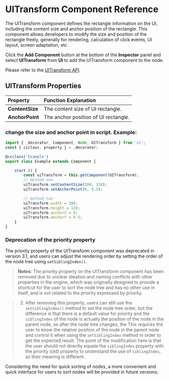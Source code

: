 # UITransform Component Reference

The UITransform component defines the rectangle information on the UI, including the content size and anchor position of the rectangle. This component allows developers to modify the size and position of the rectangle freely, generally for rendering, calculation of click events, UI layout, screen adaptation, etc.

Click the __Add Component__ button at the bottom of the __Inspector__ panel and select __UITransform__ from __UI__ to add the UITransform component to the node.

Please refer to the [UITransform API](__APIDOC__/en/classes/ui.uitransform.html).

## UITransform Properties

| Property | Function Explanation
| :-------------- | :----------- |
| **ContentSize** | The content size of UI rectangle.
| **AnchorPoint** | The anchor position of UI rectangle.

### change the size and anchor point in script. Example:

```ts
import { _decorator, Component, Node, UITransform } from 'cc';
const { ccclass, property } = _decorator;

@ccclass('Example')
export class Example extends Component {

    start () {
        const uiTransform = this.getComponent(UITransform);
        // method one
        uiTransform.setContentSize(200, 120);
        uiTransform.setAnchorPoint(0, 0.5);

        // method two
        uiTransform.width = 200;
        uiTransform.height = 120;
        uiTransform.anchorX = 0;
        uiTransform.anchorY = 0.5;
    }
}
```

### Deprecation of the priority property

The priority property of the UITransform component was deprecated in version 3.1, and users can adjust the rendering order by setting the order of the node tree using `setSiblingIndex()`.

> **Notes**:
The priority property on the UITransform component has been removed due to unclear ideation and naming conflicts with other properties in the engine, which was originally designed to provide a shortcut for the user to sort the node tree and has no other use in itself, and is not related to the priority expressed by priority.

> 2. After removing this property, users can still use the `setSiblingIndex()` method to set the node tree order, but the difference is that there is a default value for priority and the `siblingIndex` of the node is actually the position of the node in the parent node, so after the node tree changes, the This requires the user to know the relative position of the node in the parent node and control it when using the `setSiblingIndex` method in order to get the expected result. The point of the modification here is that the user should not directly equate the `siblingIndex` property with the priority (old) property to understand the use of `siblingIndex`, as their meaning is different.

Considering the need for quick sorting of nodes, a more convenient and quick interface for users to sort nodes will be provided in future versions.
